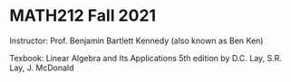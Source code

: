 # MATH212 Fall 2021

Instructor: Prof. Benjamin Bartlett Kennedy (also known as Ben Ken)

Texbook: Linear Algebra and Its Applications 5th edition by D.C. Lay, S.R. Lay, J. McDonald
